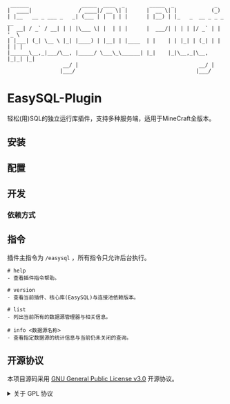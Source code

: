 ```text
 ______                 _____  ____  _        _____  _             _       
|  ____|               / ____|/ __ \| |      |  __ \| |           (_)      
| |__   __ _ ___ _   _| (___ | |  | | |      | |__) | |_   _  __ _ _ _ __  
|  __| / _` / __| | | |\___ \| |  | | |      |  ___/| | | | |/ _` | | '_ \ 
| |___| (_| \__ \ |_| |____) | |__| | |____  | |    | | |_| | (_| | | | | |
|______\__,_|___/\__, |_____/ \___\_\______| |_|    |_|\__,_|\__, |_|_| |_|
                  __/ |                                       __/ |        
                 |___/                                       |___/         
```

# EasySQL-Plugin

轻松(用)SQL的独立运行库插件，支持多种服务端，适用于MineCraft全版本。

## 安装

## 配置

## 开发

### 依赖方式

## 指令

插件主指令为 `/easysql` ，所有指令只允许后台执行。

```text
# help
- 查看插件指令帮助。

# version
- 查看当前插件、核心库(EasySQL)与连接池依赖版本。

# list
- 列出当前所有的数据源管理器与相关信息。

# info <数据源名称>
- 查看指定数据源的统计信息与当前仍未关闭的查询。
```

## 开源协议

本项目源码采用 [GNU General Public License v3.0](https://opensource.org/licenses/GPL-3.0) 开源协议。

<details>
  <summary>关于 GPL 协议</summary>

> GNU General Public Licence (GPL) 有可能是开源界最常用的许可模式。GPL 保证了所有开发者的权利，同时为使用者提供了足够的复制，分发，修改的权利：
>
> #### 可自由复制
> 你可以将软件复制到你的电脑，你客户的电脑，或者任何地方。复制份数没有任何限制。
> #### 可自由分发
> 在你的网站提供下载，拷贝到U盘送人，或者将源代码打印出来从窗户扔出去（环保起见，请别这样做）。
> #### 可以用来盈利
> 你可以在分发软件的时候收费，但你必须在收费前向你的客户提供该软件的 GNU GPL 许可协议，以便让他们知道，他们可以从别的渠道免费得到这份软件，以及你收费的理由。
> #### 可自由修改
> 如果你想添加或删除某个功能，没问题，如果你想在别的项目中使用部分代码，也没问题，唯一的要求是，使用了这段代码的项目也必须使用 GPL 协议。
>
> 需要注意的是，分发的时候，需要明确提供源代码和二进制文件，另外，用于某些程序的某些协议有一些问题和限制，你可以看一下 @PierreJoye 写的 Practical Guide to GPL Compliance 一文。使用 GPL 协议，你必须在源代码代码中包含相应信息，以及协议本身。
>
> *以上文字来自 [五种开源协议GPL,LGPL,BSD,MIT,Apache](https://www.oschina.net/question/54100_9455) 。*
</details>
